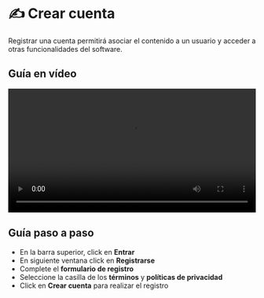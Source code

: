 # ✍️ Crear cuenta

Registrar una cuenta permitirá asociar el contenido a un usuario y acceder a otras funcionalidades del software.

## Guía en vídeo

<video class="media-screen" width="100%" controls autoplay>
    <source src="../../src/screen/signup.webm" type="video/webm">
</video>

## Guía paso a paso

* En la barra superior, click en **Entrar**
* En siguiente ventana click en **Registrarse**
* Complete el **formulario de registro**
* Seleccione la casilla de los **términos** y **políticas de privacidad**
* Click en **Crear cuenta** para realizar el registro

<!-- <img class="media-screen" src="../../src/screen/entrar.png" width="400"/> -->
<!-- <img class="media-screen" src="../../src/screen/login.png" width="400"/> -->
